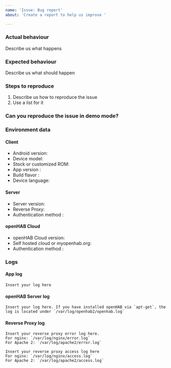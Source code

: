 ```yaml
---
name: 'Issue: Bug report'
about: 'Create a report to help us improve '

---
```


<!-- Please search the issue, if there is one with your issue -->

### Actual behaviour
Describe us what happens


### Expected behaviour
Describe us what should happen

 
### Steps to reproduce
1. Describe us how to reproduce the issue
2. Use a list for it


### Can you reproduce the issue in demo mode?
<!-- You dont need to fill all server related information, when you can reproduce the bug in demo mode -->
<!-- Only on a specific subpage? -->


### Environment data
#### Client
* Android version: 
* Device model: 
* Stock or customized ROM: 
* App version <!-- Can be found under "About" -->: 
* Build flavor <!-- Play Store and GitHub = "Full", F-Droid = "Foss". If self-built and you haven't changed the flavor, it's Foss -->: 
* Device language: 

#### Server
* Server version: 
* Reverse Proxy: 
* Authentication method <!--(None, user and password, SSL Client certificate)-->: 

#### openHAB Cloud
* openHAB Cloud version: 
* Self hosted cloud or myopenhab.org: 
* Authentication method <!--(None, user and password, SSL Client certificate)-->: 

### Logs
#### App log
```
Insert your log here
```

#### openHAB Server log
```
Insert your log here. If you have installed openHAB via `apt-get`, the log is located under `/var/log/openhab2/openhab.log`
```

#### Reverse Proxy log
```
Insert your reverse proxy error log here.
For nginx: `/var/log/nginx/error.log`
For Apache 2: `/var/log/apache2/error.log`
```
```
Insert your reverse proxy access log here
For nginx: `/var/log/nginx/access.log`
For Apache 2: `/var/log/apache2/access.log`
```

